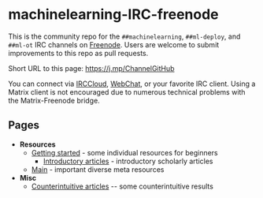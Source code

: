 # machinelearning-IRC-freenode
This is the community repo for the `##machinelearning`, `##ml-deploy`, and `##ml-ot` IRC channels on [Freenode](https://freenode.net/). Users are welcome to submit improvements to this repo as pull requests.

Short URL to this page: https://j.mp/ChannelGitHub

You can connect via <!--[Riot](https://riot.im/app/#/room/#freenode_##machinelearning:matrix.org)--> [IRCCloud](https://www.irccloud.com/irc/freenode/channel/%23%23machinelearning), [WebChat](https://webchat.freenode.net/?channels=%23%23machinelearning), or your favorite IRC client. Using a Matrix client is not encouraged due to numerous technical problems with the Matrix-Freenode bridge.

## Pages
* __Resources__
  * [Getting started](Resources/GettingStarted.md) - some individual resources for beginners
    * [Introductory articles](Resources/ArticlesIntroductory.md) - introductory scholarly articles
  * [Main](Resources/Main.md) - important diverse meta resources
* __Misc__
  * [Counterintuitive articles](Resources/ArticlesCounterintuitive.md) -- some counterintuitive results
  <!-- * [Articles](Resources/Articles.md) - select educational articles including reviews -->
<!-- * [Reading Group](ReadingGroup/README.md) - discussion on alternate Sundays on a topic of our choosing -->
<!--* [Users](Users.md) - select list of channel contributors -->
<!--* [Ideas](Ideas.md) - ideas for the channel and this repo -->

<!-- Backups of ##machinelearning channel Topic:
2017-12-21:
Machine Learning | Rules: No small talk. Technical talk only. No public logging. Offtopic chat only in ##ml-ot and deployment chat in ##ml-deploy | About: https://j.mp/ChannelGitHub | Related: ##AGI ##it-group #keras ##nlp #nupic #pydata #scikit-learn ##statistics #tensorflow

Pre-repo:
Machine Learning | No small talk. Offtopic chat only in ##ml-ot | Software: http://mloss.org http://j.mp/ML-sw http://j.mp/DL-sw http://jmlr.org/mloss | Video: http://j.mp/SU-ML-YT http://j.mp/ML-videos | Q&A: http://j.mp/StEx-stats http://j.mp/StEx-DSci | Forum: http://j.mp/redditML | Paper: http://j.mp/arxivML | See: #ai ##AGI ##nlp #nupic #pydata #scikit-learn ##statistics #tensorflow
-->
